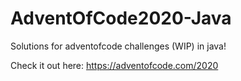 # AdventOfCode2020-Java

Solutions for adventofcode challenges (WIP) in java!

Check it out here: https://adventofcode.com/2020
